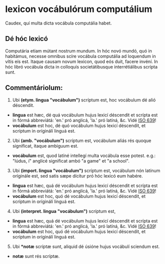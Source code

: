 # lexicon vocábulórum computálium
Caudex, quí multa dicta vocábula computália habet.

## Dé hóc lexicó
Computária etiam mútant nostrum mundum. In hóc novó mundó, quó in habitámus, necesse omnibus scíre vocábula computália ad loquendum in vítís eís est. Itaque causam novum lexicon, quod eós duit, facere invéní. In hóc libró vocábula dicta in colloquís societátibusque interrétiálibus scrípta sunt.

## Commentáriolum:
1. Ubi **(etym. lingua "vocábulum")** scríptum est, hoc vocábulum dé alió déscendit.
  * **lingua** est hæc, dé quá vocábulum hujus lexicí déscendit et scrípta est in fórmá abbreviátá: 'en.' pró anglicá, 'la.' pró latíná, &c. Vidé [ISO 639](https://en.wikipedia.org/wiki/List_of_ISO_639_language_codes)!
  * **vocábulum** est hoc, dé quó vocábulum hujus lexicí déscendit, et scríptum in oríginálí linguá est.
    
2. Ubi **(amb. "vocábulum")** scríptum est, vocábulum aliás rés quoque significat, itaque ambiguum est.
  * **vocábulum** est, quod latíné intellegí multa vocábula esse potest. e.g.: "lúdus, í" anglicé significat ambó "a game" et "a school".
    
3. Ubi **(import. lingua "vocábulum")** scríptum est, vocábulum nón latínum oríginále est, sed satis sæpe dícitur pró hóc lexicó eum habére.
  * **lingua** est hæc, quá dé vocábulum hujus lexicí déscendit et scrípta est in fórmá abbreviátá: 'en.' pró anglicá, 'la.' pró latíná, &c. Vidé [ISO 639](https://en.wikipedia.org/wiki/List_of_ISO_639_language_codes)!
  * **vocábulum** est hoc, quó dé vocábulum hujus lexicí déscendit, et scríptum in oríginálí linguá est.
    
4. Ubi **(interpret. lingua "vocábulum")** scríptum est, 
  * **lingua** est hæc, quá dé vocábulum hujus lexicí déscendit et scrípta est in fórmá abbreviátá: 'en.' pró anglicá, 'la.' pró latíná, &c. Vidé [ISO 639](https://en.wikipedia.org/wiki/List_of_ISO_639_language_codes)!
  * **vocábulum** est hoc, quó dé vocábulum hujus lexicí déscendit, et scríptum in oríginálí linguá est.
    
5. Ubi **\*notæ** scríptæ sunt, aliquid dé úsióne hujus vocábulí sciendum est.
  * **notæ** sunt rés scríptæ.
